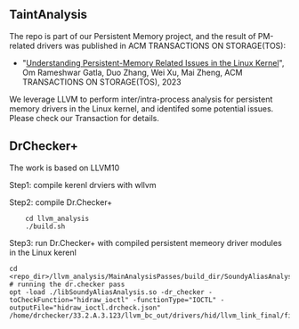 ## TaintAnalysis

The repo is part of our Persistent Memory project, and the result of PM-related drivers was published in ACM TRANSACTIONS ON STORAGE(TOS):

- "[Understanding Persistent-Memory Related Issues in the Linux Kernel](https://arxiv.org/abs/2307.04095)", Om Rameshwar Gatla, Duo Zhang, Wei Xu, Mai Zheng, ACM TRANSACTIONS ON STORAGE(TOS), 2023

We leverage LLVM to perform inter/intra-process analysis for persistent memory drivers in the Linux kernel, and identifed some potential issues. Please check our Transaction for details.

## DrChecker+

The work is based on LLVM10

Step1: compile kerenl drviers with wllvm

Step2: compile Dr.Checker+
```
    cd llvm_analysis
    ./build.sh
```

Step3: run Dr.Checker+ with compiled persistent memeory driver modules in the Linux kerenl

```
cd <repo_dir>/llvm_analysis/MainAnalysisPasses/build_dir/SoundyAliasAnalysis
# running the dr.checker pass
opt -load ./libSoundyAliasAnalysis.so -dr_checker -toCheckFunction="hidraw_ioctl" -functionType="IOCTL" -outputFile="hidraw_ioctl.drcheck.json" /home/drchecker/33.2.A.3.123/llvm_bc_out/drivers/hid/llvm_link_final/final_to_check.bc
```


